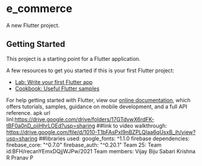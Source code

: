 # e_commerce

A new Flutter project.

## Getting Started

This project is a starting point for a Flutter application.

A few resources to get you started if this is your first Flutter project:

- [Lab: Write your first Flutter app](https://flutter.dev/docs/get-started/codelab)
- [Cookbook: Useful Flutter samples](https://flutter.dev/docs/cookbook)

For help getting started with Flutter, view our
[online documentation](https://flutter.dev/docs), which offers tutorials,
samples, guidance on mobile development, and a full API reference.
apk url linl:https://drive.google.com/drive/folders/17GTdvwX6rdFK-tBF0a0nD_oiiHhrLOEd?usp=sharing
##link to video walkthrough: https://drive.google.com/file/d/1010-T1bFAsPxI9nBZPLQIaa6qUsxB_ih/view?usp=sharing
##libraries used: google_fonts: ^1.1.0
firebase dependencies:
  firebase_core: "^0.7.0"
  firebase_auth: "^0.20.1"
Team 25:
Team id:BFH/recanYEmxDQjjWJPw/2021
Team members:
Vijay Biju
Sabari Krishna R
Pranav P
